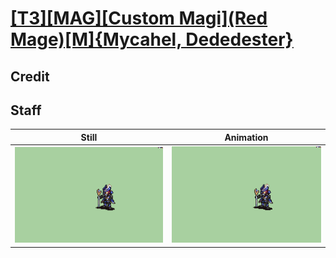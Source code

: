 # [\[T3\]\[MAG\]\[Custom Magi\]\(Red Mage\)\[M\]{Mycahel, Dededester}](../)

## Credit


	
## Staff

| Still | Animation |
| :---: | :-------: |
| ![Staff still](./Staff_000.png) | ![Staff animation](./Staff.gif) |
